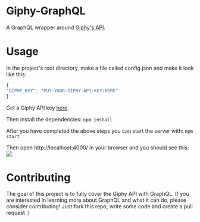 # Giphy-GraphQL
A GraphQL wrapper around [Giphy's API](https://developers.giphy.com/docs/).

# Usage
In the project's root directory, make a file called config.json and make it look like this:
```javascript 
{
"GIPHY_KEY": "PUT-YOUR-GIPHY-API-KEY-HERE"
}
```
Get a Giphy API key [here](https://developers.giphy.com/dashboard/?create=true).

Then install the dependencies:
``` npm install ```

After you have completed the above steps you can start the server with: ```npm start```

Then open http://localhost:4000/ in your browser and you should see this: ![](https://i.imgur.com/QvvrJW4.jpg)

# Contributing

The goal of this project is to fully cover the Giphy API with GraphQL. If you are interested in learning more about GraphQL and what it can do, please consider contributing! Just fork this repo, write some code and create a pull request :)
